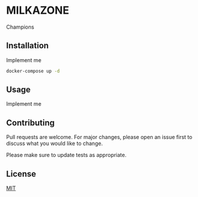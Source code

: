 
# MILKAZONE

Champions

## Installation

Implement me

```bash
docker-compose up -d
```

## Usage
Implement me
## Contributing

Pull requests are welcome. For major changes, please open an issue first
to discuss what you would like to change.

Please make sure to update tests as appropriate.

## License

[MIT](https://choosealicense.com/licenses/mit/)
